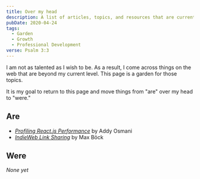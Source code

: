 ```yaml
---
title: Over my head
description: A list of articles, topics, and resources that are currently over my head
pubDate: 2020-04-24
tags:
  - Garden
  - Growth
  - Professional Development
verse: Psalm 3:3
---
```


I am not as talented as I wish to be. As a result, I come across things on the web that are beyond my current level. This page is a garden for those topics.

It is my goal to return to this page and move things from "are" over my head to "were."

## Are

- [_Profiling React.js Performance_](https://addyosmani.com/blog/profiling-react-js/) by Addy Osmani
- [_IndieWeb Link Sharing_](https://mxb.dev/blog/indieweb-link-sharing/) by Max Böck

## Were

_None yet_
